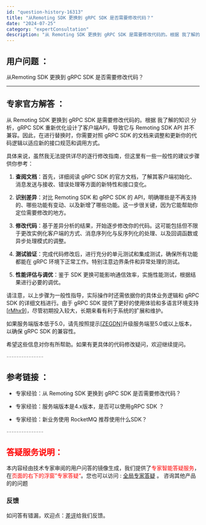 ```yaml
---
id: "question-history-16313"
title: "从Remoting SDK 更换到 gRPC SDK 是否需要修改代码？"
date: "2024-07-25"
category: "expertConsultation"
description: "从 Remoting SDK 更换到 gRPC SDK 是需要修改代码的。根据 我了解的知识 分析，gRPC SDK 重新优化设计了客户端API，导致它与 Remoting SDK API 并不兼容。因此，在进行替换时，你需要对照 gRPC SDK 的文档来调整和更新你的代码逻辑以适应新的接口规范和"
---
```


## 用户问题 ： 
 从Remoting SDK 更换到 gRPC SDK 是否需要修改代码？  

---------------
## 专家官方解答 ：

从 Remoting SDK 更换到 gRPC SDK 是需要修改代码的。根据 我了解的知识 分析，gRPC SDK 重新优化设计了客户端API，导致它与 Remoting SDK API 并不兼容。因此，在进行替换时，你需要对照 gRPC SDK 的文档来调整和更新你的代码逻辑以适应新的接口规范和调用方式。

具体来说，虽然我无法提供详尽的逐行修改指南，但这里有一些一般性的建议步骤供你参考：

1. **查阅文档**：首先，详细阅读 gRPC SDK 的官方文档，了解其客户端初始化、消息发送与接收、错误处理等方面的新特性和接口变化。
   
2. **识别差异**：对比 Remoting SDK 和 gRPC SDK 的 API，明确哪些是不再支持的、哪些功能有变动、以及新增了哪些功能。这一步很关键，因为它能帮助你定位需要修改的地方。

3. **修改代码**：基于差异分析的结果，开始逐步修改你的代码。这可能包括但不限于更改实例化客户端的方式、消息序列化与反序列化的处理、以及回调函数或异步处理模式的调整。

4. **测试验证**：完成代码修改后，进行充分的单元测试和集成测试，确保所有功能都能在 gRPC 环境下正常工作。特别注意边界条件和异常处理的测试。

5. **性能评估与调优**：鉴于 SDK 更换可能影响通信效率，实施性能测试，根据结果进行必要的调优。

请注意，以上步骤为一般性指导，实际操作时还需依据你的具体业务逻辑和 gRPC SDK 的详细文档进行。由于 gRPC SDK 提供了更好的使用体验和多语言环境支持[[rMhx9](#rMhx9)]，尽管初期投入较大，长期来看有利于系统的扩展和维护。

如果服务端版本低于5.0，请先按照提示[[ZEGDN](#ZEGDN)]升级服务端至5.0或以上版本，以确保 gRPC SDK 的兼容性。

希望这些信息对你有所帮助。如果有更具体的代码修改疑问，欢迎继续提问。


<font color="#949494">---------------</font> 


## 参考链接 ：

* 专家经验：从 Remoting SDK 更换到 gRPC SDK 是否需要修改代码？ 
 
 * 专家经验：服务端版本是4.x版本，是否可以使用gRPC SDK ？ 
 
 * 专家经验：新业务使用 RocketMQ 推荐使用什么SDK？ 


 <font color="#949494">---------------</font> 
 


## <font color="#FF0000">答疑服务说明：</font> 

本内容经由技术专家审阅的用户问答的镜像生成，我们提供了<font color="#FF0000">专家智能答疑服务</font>，在<font color="#FF0000">页面的右下的浮窗”专家答疑“</font>。您也可以访问 : [全局专家答疑](https://answer.opensource.alibaba.com/docs/intro) 。 咨询其他产品的的问题

### 反馈
如问答有错漏，欢迎点：[差评](https://ai.nacos.io/user/feedbackByEnhancerGradePOJOID?enhancerGradePOJOId=16339)给我们反馈。
